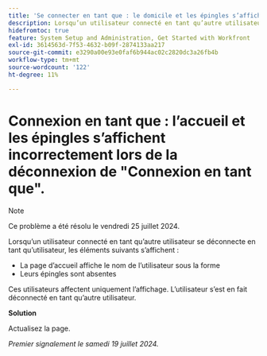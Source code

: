 ```yaml
---
title: 'Se connecter en tant que : le domicile et les épingles s’affichent incorrectement lors de la déconnexion de Se connecter en tant que'
description: Lorsqu’un utilisateur connecté en tant qu’autre utilisateur se déconnecte en tant qu’utilisateur, les problèmes suivants s’affichent sur son écran d’accueil.
hidefromtoc: true
feature: System Setup and Administration, Get Started with Workfront
exl-id: 3614563d-7f53-4632-b09f-2874133aa217
source-git-commit: e3290a00e93e0faf6b944ac02c2820dc3a26fb4b
workflow-type: tm+mt
source-wordcount: '122'
ht-degree: 11%

---
```


# Connexion en tant que : l’accueil et les épingles s’affichent incorrectement lors de la déconnexion de &quot;Connexion en tant que&quot;.

>[!NOTE]
>
>Ce problème a été résolu le vendredi 25 juillet 2024.

Lorsqu’un utilisateur connecté en tant qu’autre utilisateur se déconnecte en tant qu’utilisateur, les éléments suivants s’affichent :

* La page d’accueil affiche le nom de l’utilisateur sous la forme
* Leurs épingles sont absentes

Ces utilisateurs affectent uniquement l’affichage. L’utilisateur s’est en fait déconnecté en tant qu’autre utilisateur.

**Solution**

Actualisez la page.

_Premier signalement le samedi 19 juillet 2024._
